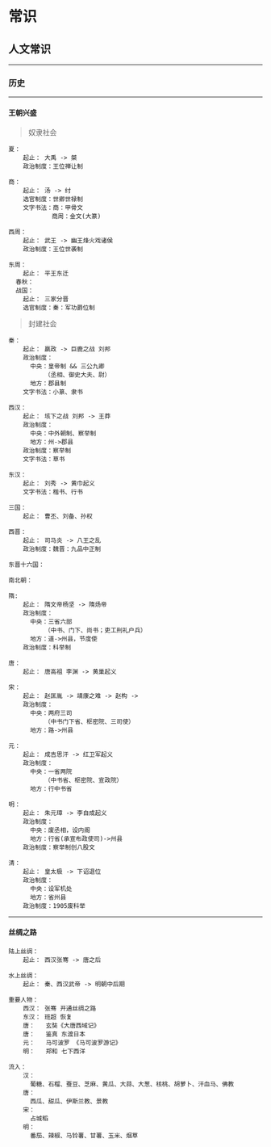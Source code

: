 # 常识

## 人文常识

***

### 历史

***

#### **王朝兴盛**

> 奴隶社会

```
夏： 
    起止： 大禹 -> 桀
    政治制度：王位禅让制
```

    商： 
        起止： 汤 -> 纣
        选官制度：世卿世禄制
        文字书法：商：甲骨文
                商周：金文(大篆)

<!---->

    西周：
        起止： 武王 -> 幽王烽火戏诸侯
        政治制度：王位世袭制

<!---->

    东周： 
        起止： 平王东迁
      春秋：
      战国：
        起止： 三家分晋
        选官制度：秦：军功爵位制

> 封建社会

    秦：
        起止： 嬴政 -> 巨鹿之战 刘邦
        政治制度：
          中央：皇帝制 && 三公九卿
              （丞相、御史大夫、尉）
          地方：郡县制 
        文字书法：小篆、隶书

<!---->

    西汉：
        起止： 垓下之战 刘邦 -> 王莽
        政治制度：
          中央：中外朝制、察举制
          地方：州->郡县
        政治制度：察举制
        文字书法：草书

<!---->

    东汉：
        起止： 刘秀 -> 黄巾起义
        文字书法：楷书、行书

<!---->

    三国：
        起止： 曹丕、刘备、孙权

<!---->

    西晋：
        起止： 司马炎 -> 八王之乱
        政治制度：魏晋：九品中正制

<!---->

    东晋十六国：

<!---->

    南北朝：

<!---->

    隋: 
        起止： 隋文帝杨坚 -> 隋炀帝
        政治制度：
          中央：三省六部
              （中书、门下、尚书；吏工刑礼户兵）
          地方：道->州县，节度使
        政治制度：科举制

<!---->

    唐：
        起止： 唐高祖 李渊 -> 黄巢起义

<!---->

    宋：
        起止： 赵匡胤 -> 靖康之难 -> 赵构 -> 
        政治制度：
          中央：两府三司
              （中书门下省、枢密院、三司使）
          地方：路->州县

<!---->

    元：
        起止： 成吉思汗 -> 红卫军起义
        政治制度：
          中央：一省两院
              （中书省、枢密院、宣政院）
          地方：行中书省

<!---->

    明：
        起止： 朱元璋 -> 李自成起义
        政治制度：
          中央：废丞相，设内阁
          地方：行省(承宣布政使司)->州县
        政治制度：察举制创八股文

<!---->

    清：
        起止： 皇太极 -> 下诏退位
        政治制度：
          中央：设军机处
          地方：省州县
        政治制度：1905废科举

***

#### **丝绸之路**

    陆上丝绸：
        起止： 西汉张骞 -> 唐之后

<!---->

    水上丝绸：
        起止： 秦、西汉武帝 -> 明朝中后期

<!---->

    重要人物：
        西汉： 张骞 开通丝绸之路
        东汉： 班超 恢复
        唐：   玄奘《大唐西域记》
        唐：   鉴真 东渡日本
        元：   马可波罗 《马可波罗游记》
        明：   郑和 七下西洋

<!---->

    流入：
        汉：
          葡糖、石榴、蚕豆、芝麻、黄瓜、大蒜、大葱、核桃、胡萝卜、汗血马、佛教
        唐：
          西瓜、甜瓜、伊斯兰教、景教
        宋：
          占城稻
        明：
          番茄、辣椒、马铃薯、甘薯、玉米、烟草

